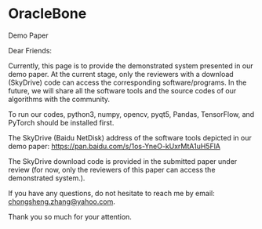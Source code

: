 # OracleBone

Demo Paper

Dear Friends:

Currently, this page is to provide the demonstrated system presented in our demo paper.  At the current stage, only the reviewers with a download (SkyDrive) code can access the corresponding software/programs. In the future, we will share all the software tools and the source codes of our algorithms with the community. 


To run our codes, python3, numpy, opencv, pyqt5, Pandas, TensorFlow, and PyTorch should be installed first. 


The SkyDrive (Baidu NetDisk) address of the software tools depicted in our demo paper: 
https://pan.baidu.com/s/1os-YneO-kUxrMtA1uH5FlA


The SkyDrive download code is provided in the submitted paper under review (for now, only the reviewers of this paper can access the demonstrated system.). 



If you have any questions, do not hesitate to reach me by email: chongsheng.zhang@yahoo.com.


Thank you so much for your attention. 
